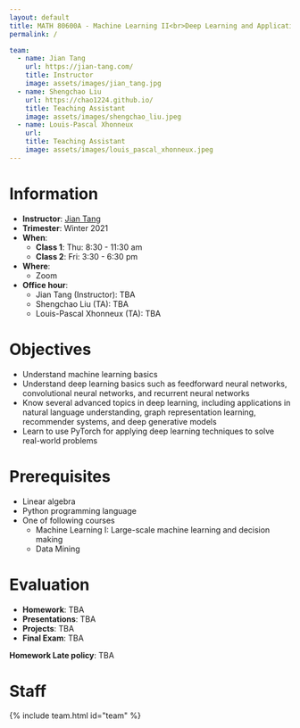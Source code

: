 ```yaml
---
layout: default
title: MATH 80600A - Machine Learning II<br>Deep Learning and Applications
permalink: /

team:
  - name: Jian Tang
    url: https://jian-tang.com/
    title: Instructor
    image: assets/images/jian_tang.jpg
  - name: Shengchao Liu
    url: https://chao1224.github.io/
    title: Teaching Assistant
    image: assets/images/shengchao_liu.jpeg
  - name: Louis-Pascal Xhonneux
    url: 
    title: Teaching Assistant
    image: assets/images/louis_pascal_xhonneux.jpeg
---
```



# Information

- **Instructor**: [Jian Tang]
- **Trimester**: Winter 2021
- **When**:
  - **Class 1**: Thu: 8:30 - 11:30 am
  - **Class 2**: Fri: 3:30 - 6:30 pm
- **Where**:
  - Zoom
- **Office hour**:
  - Jian Tang (Instructor): TBA
  - Shengchao Liu (TA): TBA
  - Louis-Pascal Xhonneux (TA): TBA

[Jian Tang]: https://jian-tang.com
[Quebecor]: https://www.hec.ca/campus/edifices/cote_sainte_catherine/1er_etage/salles_cours/quebecor.html
[BDC]: https://www.hec.ca/campus/edifices/cote_sainte_catherine/1er_etage/salles_cours/bdc.html

# Objectives

- Understand machine learning basics 
- Understand deep learning basics such as feedforward neural networks, convolutional neural networks, and recurrent neural networks
- Know several advanced topics in deep learning, including applications in natural language understanding, graph representation learning, recommender systems, and deep generative models
- Learn to use PyTorch for applying deep learning techniques to solve real-world problems

# Prerequisites

- Linear algebra
- Python programming language
- One of following courses
  - Machine Learning I: Large-scale machine learning and decision making
  - Data Mining

# Evaluation

<!-----
Due to the pandemic, the final exam and the poster presentation are cancelled.

- **Homework**: <del>20%</del> 60% = 3 * 20%
- **Presentations**: 10%
- **Projects**: 30% = proposal 5% + <del>poster 10%</del> + report 25%
- <del>**Final Exam**: 30%</del>
--->

- **Homework**: TBA
- **Presentations**: TBA
- **Projects**: TBA
- **Final Exam**: TBA

**Homework Late policy**: TBA

# Staff

{% include team.html id="team" %}
